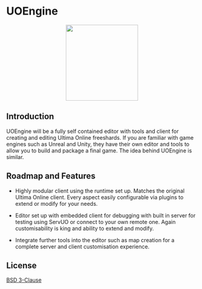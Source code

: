 # UOEngine

<p align="center">
    <img src="https://i.imgur.com/xnsZTfM.jpeg" width="190" height="200" >
</p>

## Introduction

UOEngine will be a fully self contained editor with tools and client for creating and editing Ultima Online freeshards. If you are familiar with game engines such as Unreal and Unity, they have their own editor and tools to allow you to build and package a final game. The idea behind UOEngine is similar.  

## Roadmap and Features

- Highly modular client using the runtime set up. Matches the original Ultima Online client. Every aspect easily configurable via plugins to extend or modify for your needs. 

- Editor set up with embedded client for debugging with built in server for testing using ServUO or connect to your own remote one. Again customisability is king and ability to extend and modify. 

- Integrate further tools into the editor such as map creation for a complete server and client customisation experience.

## License

[BSD 3-Clause](https://opensource.org/licenses/BSD-3-Clause)

